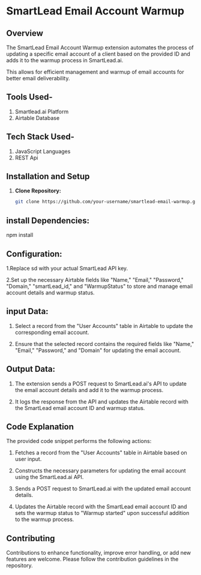 # SmartLead Email Account Warmup 

## Overview
The SmartLead Email Account Warmup extension automates the process of updating a specific email account of a client based on the provided ID and adds it to the warmup process in SmartLead.ai. 

This allows for efficient management and warmup of email accounts for better email deliverability.

## Tools Used-
1. Smartlead.ai Platform
2. Airtable Database

## Tech Stack Used-

1. JavaScript Languages
2. REST Api

## Installation and Setup
1. **Clone Repository:**
   ```bash
   git clone https://github.com/your-username/smartlead-email-warmup.git
   
## install Dependencies:
npm install

## Configuration:
1.Replace sd with your actual SmartLead API key.

2.Set up the necessary Airtable fields like "Name," "Email," "Password," "Domain," "smartLead_id," and "WarmupStatus" to store and manage email account details and warmup status.

## input Data:

1. Select a record from the "User Accounts" table in Airtable to update the corresponding email account.

2. Ensure that the selected record contains the required fields like "Name," "Email," "Password," and "Domain" for updating the email account.

## Output Data:
1. The extension sends a POST request to SmartLead.ai's API to update the email account details and add it to the warmup process.

2. It logs the response from the API and updates the Airtable record with the SmartLead email account ID and warmup status.

## Code Explanation
The provided code snippet performs the following actions:

1. Fetches a record from the "User Accounts" table in Airtable based on user input.

2. Constructs the necessary parameters for updating the email account using the SmartLead.ai API.

3. Sends a POST request to SmartLead.ai with the updated email account details.

4. Updates the Airtable record with the SmartLead email account ID and sets the warmup status to "Warmup started" upon successful addition to the warmup process.

## Contributing
Contributions to enhance functionality, improve error handling, or add new features are welcome. Please follow the contribution guidelines in the repository.
